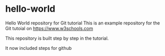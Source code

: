 # hello-world
Hello World repository for Git tutorial
This is an example repository for the Git tutoial on https://www.w3schools.com

This repository is built step by step in the tutorial.

It now included steps for github
